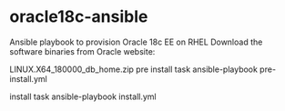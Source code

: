 # oracle18c-ansible
Ansible playbook to provision Oracle 18c EE on RHEL
Download the software binaries from Oracle website:

LINUX.X64_180000_db_home.zip
pre install task
ansible-playbook pre-install.yml

install task
ansible-playbook install.yml
